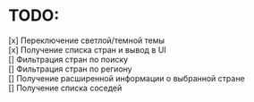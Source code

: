 # TODO:

[x] Переключение светлой/темной темы
<br>
[x] Получение списка стран и вывод в UI
<br>
[] Фильтрация стран по поиску
<br>
[] Фильтрация стран по региону
<br>
[] Получение расширенной информации о выбранной стране
<br>
[] Получение списка соседей
